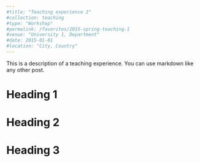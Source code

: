 ```yaml
---
#title: "Teaching experience 2"
#collection: teaching
#type: "Workshop"
#permalink: /favorites/2015-spring-teaching-1
#venue: "University 1, Department"
#date: 2015-01-01
#location: "City, Country"
---
```


This is a description of a teaching experience. You can use markdown like any other post.

Heading 1
======

Heading 2
======

Heading 3
======
